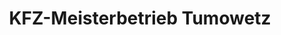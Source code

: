 ---
title: "KFZ-Meisterbetrieb Tumowetz"
url: /ausleben/kfz-meisterbetrieb-tumowetz/
shop: Autowerkstatt
---